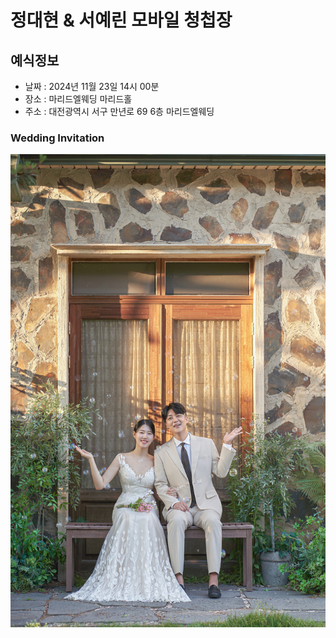 # 정대현 & 서예린 모바일 청첩장

## 예식정보

* 날짜 : 2024년 11월 23일 14시 00분
* 장소 : 마리드엘웨딩 마리드홀
* 주소 : 대전광역시 서구 만년로 69 6층 마리드엘웨딩

### Wedding Invitation
![Main](./img/gallery/31.jpg)
